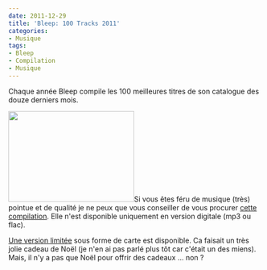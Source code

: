 ```yaml
---
date: 2011-12-29
title: 'Bleep: 100 Tracks 2011'
categories:
- Musique
tags:
- Bleep
- Compilation
- Musique
---
```

Chaque année Bleep compile les 100 meilleures titres de son catalogue des douze derniers mois.<!--more-->

<a href="https://dlgjp9x71cipk.cloudfront.net/2011/12/100trackpackage1.jpg"><img class="alignright size-medium wp-image-4709" title="100trackpackage1" src="https://dlgjp9x71cipk.cloudfront.net/2011/12/100trackpackage1-250x180.jpg" alt="" width="250" height="180" /></a>Si vous êtes féru de musique (très) pointue et de qualité je ne peux que vous conseiller de vous procurer <a title="Acheter la comilation sur le site de Bleep" href="https://bleep.com/index.php?page=dynamic&amp;module=100tracks2011">cette compilation</a>. Elle n'est disponible uniquement en version digitale (mp3 ou flac).

<a title="La version limité de la compilation sur le site de Bleep" href="https://bleep.com/index.php?page=dynamic&amp;module=100tracks2011_giftcard">Une version limitée</a> sous forme de carte est disponible. Ca faisait un très jolie cadeau de Noël (je n'en ai pas parlé plus tôt car c'était un des miens). Mais, il n'y a pas que Noël pour offrir des cadeaux ... non ?
